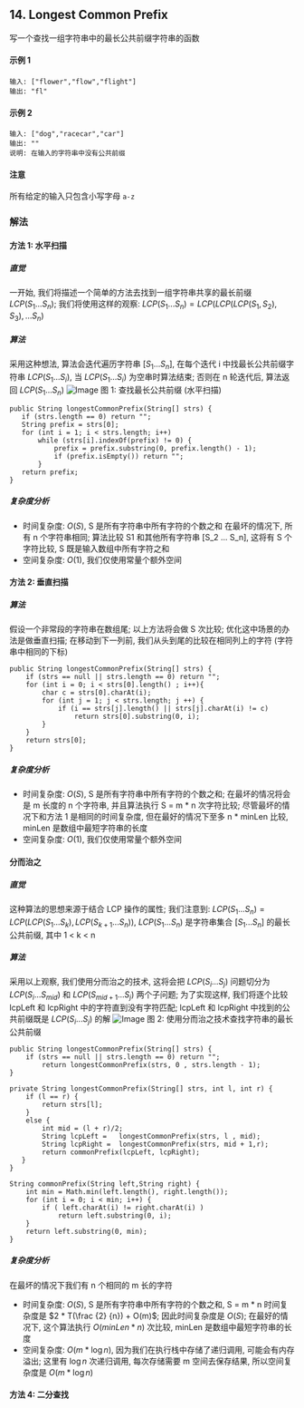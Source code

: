 ## 14. Longest Common Prefix
写一个查找一组字符串中的最长公共前缀字符串的函数

#### 示例 1
```
输入: ["flower","flow","flight"]
输出: "fl"
```
#### 示例 2
```
输入: ["dog","racecar","car"]
输出: ""
说明: 在输入的字符串中没有公共前缀
```
#### 注意
所有给定的输入只包含小写字母 `a-z`

### 解法

#### 方法 1: 水平扫描

##### 直觉
一开始, 我们将描述一个简单的方法去找到一组字符串共享的最长前缀 $LCP(S_1 ... S_n)$; 我们将使用这样的观察: $LCP(S_1 ... S_n) = LCP(LCP(LCP(S_1,S_2),S_3), ... S_n)$

##### 算法
采用这种想法, 算法会迭代遍历字符串 $[S_1 ... S_n]$, 在每个迭代 i 中找最长公共前缀字符串 $LCP(S_1 ... S_i)$, 当 $LCP(S_1 ... S_i)$ 为空串时算法结束; 否则在 n 轮迭代后, 算法返回 $LCP(S_1 ... S_n)$
![Image](https://leetcode.com/media/original_images/14_basic.png)
图 1: 查找最长公共前缀 (水平扫描)

```
public String longestCommonPrefix(String[] strs) {
   if (strs.length == 0) return "";
   String prefix = strs[0];
   for (int i = 1; i < strs.length; i++)
       while (strs[i].indexOf(prefix) != 0) {
           prefix = prefix.substring(0, prefix.length() - 1);
           if (prefix.isEmpty()) return "";
       }        
   return prefix;
}
```

##### 复杂度分析
- 时间复杂度: $O(S)$, S 是所有字符串中所有字符的个数之和
在最坏的情况下, 所有 n 个字符串相同; 算法比较 S1 和其他所有字符串 [S_2 ... S_n], 这将有 S 个字符比较, S 既是输入数组中所有字符之和
- 空间复杂度: $O(1)$, 我们仅使用常量个额外空间

#### 方法 2: 垂直扫描

##### 算法
假设一个非常段的字符串在数组尾; 以上方法将会做 S 次比较; 优化这中场景的办法是做垂直扫描; 在移动到下一列前, 我们从头到尾的比较在相同列上的字符 (字符串中相同的下标)
```
public String longestCommonPrefix(String[] strs) {
    if (strs == null || strs.length == 0) return "";
    for (int i = 0; i < strs[0].length() ; i++){
        char c = strs[0].charAt(i);
        for (int j = 1; j < strs.length; j ++) {
            if (i == strs[j].length() || strs[j].charAt(i) != c)
                return strs[0].substring(0, i);             
        }
    }
    return strs[0];
}
```

##### 复杂度分析
- 时间复杂度: $O(S)$, S 是所有字符串中所有字符的个数之和; 在最坏的情况将会是 m 长度的 n 个字符串, 并且算法执行 S = m * n 次字符比较; 尽管最坏的情况下和方法 1 是相同的时间复杂度, 但在最好的情况下至多 n * minLen 比较, minLen 是数组中最短字符串的长度
- 空间复杂度: $O(1)$, 我们仅使用常量个额外空间

#### 分而治之

##### 直觉
这种算法的思想来源于结合 LCP 操作的属性; 我们注意到: $LCP(S_1 ... S_n) = LCP(LCP(S_1 ... S_k), LCP(S_{k+1} ... S_n))$, $LCP(S_1 ... S_n)$ 是字符串集合 $[S_1 ... S_n]$ 的最长公共前缀, 其中 1 < k < n

##### 算法
采用以上观察, 我们使用分而治之的技术, 这将会把 $LCP(S_i ... S_j)$ 问题切分为 $LCP(S_i ... S_{mid})$ 和  $LCP(S_{mid + 1} ... S_{j})$ 两个子问题; 为了实现这样, 我们将逐个比较 lcpLeft 和 lcpRight 中的字符直到没有字符匹配; lcpLeft 和 lcpRight 中找到的公共前缀既是 $LCP(S_i ... S_j)$ 的解
![Image](https://leetcode.com/media/original_images/14_lcp_diviso_et_lmpera.png)
图 2: 使用分而治之技术查找字符串的最长公共前缀

```
public String longestCommonPrefix(String[] strs) {
    if (strs == null || strs.length == 0) return "";    
        return longestCommonPrefix(strs, 0 , strs.length - 1);
}

private String longestCommonPrefix(String[] strs, int l, int r) {
    if (l == r) {
        return strs[l];
    }
    else {
        int mid = (l + r)/2;
        String lcpLeft =   longestCommonPrefix(strs, l , mid);
        String lcpRight =  longestCommonPrefix(strs, mid + 1,r);
        return commonPrefix(lcpLeft, lcpRight);
   }
}

String commonPrefix(String left,String right) {
    int min = Math.min(left.length(), right.length());       
    for (int i = 0; i < min; i++) {
        if ( left.charAt(i) != right.charAt(i) )
            return left.substring(0, i);
    }
    return left.substring(0, min);
}
```

##### 复杂度分析
在最坏的情况下我们有 n 个相同的 m 长的字符
- 时间复杂度: $O(S)$, S 是所有字符串中所有字符的个数之和, S = m * n 时间复杂度是 $2 * T(\frac {2} {n}) + O(m)$; 因此时间复杂度是 $O(S)$; 在最好的情况下, 这个算法执行 $O(minLen * n)$ 次比较, minLen 是数组中最短字符串的长度
- 空间复杂度: $O(m * \log n)$, 因为我们在执行栈中存储了递归调用, 可能会有内存溢出; 这里有 $\log n$ 次递归调用, 每次存储需要 m 空间去保存结果, 所以空间复杂度是 $O(m * \log n)$

#### 方法 4: 二分查找
